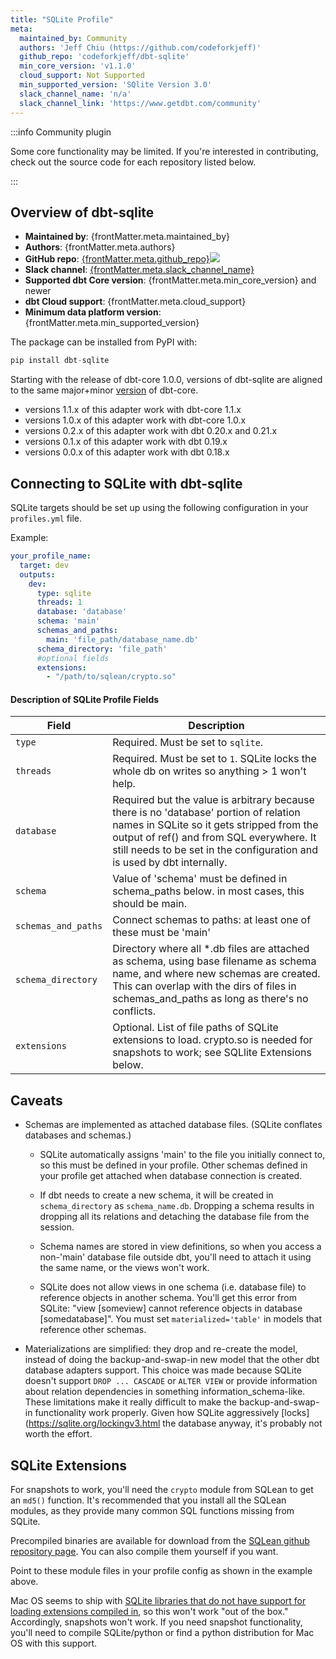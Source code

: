 ```yaml
---
title: "SQLite Profile"
meta:
  maintained_by: Community
  authors: 'Jeff Chiu (https://github.com/codeforkjeff)'
  github_repo: 'codeforkjeff/dbt-sqlite'
  min_core_version: 'v1.1.0'
  cloud_support: Not Supported
  min_supported_version: 'SQlite Version 3.0'
  slack_channel_name: 'n/a'
  slack_channel_link: 'https://www.getdbt.com/community'
---
```


:::info Community plugin

Some core functionality may be limited. If you're interested in contributing, check out the source code for each repository listed below.

:::

## Overview of dbt-sqlite

<ul>
    <li><strong>Maintained by</strong>: {frontMatter.meta.maintained_by}</li>
    <li><strong>Authors</strong>: {frontMatter.meta.authors}</li>
    <li><strong>GitHub repo</strong>: <a href={`https://github.com/${frontMatter.meta.github_repo}`}>{frontMatter.meta.github_repo}</a><a href={`https://github.com/${frontMatter.meta.github_repo}`}><img src={`https://img.shields.io/github/stars/${frontMatter.meta.github_repo}?style=for-the-badge`}/></a></li>
    <li><strong>Slack channel</strong>: <a href={frontMatter.meta.slack_channel_link}>{frontMatter.meta.slack_channel_name}</a></li>
    <li><strong>Supported dbt Core version</strong>: {frontMatter.meta.min_core_version} and newer</li>
    <li><strong>dbt Cloud support</strong>: {frontMatter.meta.cloud_support}</li>
    <li><strong>Minimum data platform version</strong>: {frontMatter.meta.min_supported_version}</li>
    </ul>

The package can be installed from PyPI with:

```python
pip install dbt-sqlite
```

Starting with the release of dbt-core 1.0.0, versions of dbt-sqlite are aligned to the same major+minor [version](https://semver.org/) of dbt-core.
- versions 1.1.x of this adapter work with dbt-core 1.1.x
- versions 1.0.x of this adapter work with dbt-core 1.0.x
- versions 0.2.x of this adapter work with dbt 0.20.x and 0.21.x
- versions 0.1.x of this adapter work with dbt 0.19.x
- versions 0.0.x of this adapter work with dbt 0.18.x

## Connecting to SQLite with dbt-sqlite

SQLite targets should be set up using the following configuration in your `profiles.yml` file.

Example:

<File name='~/.dbt/profiles.yml'>

```yaml
your_profile_name:
  target: dev
  outputs:
    dev:
      type: sqlite
      threads: 1
      database: 'database'
      schema: 'main'
      schemas_and_paths:
        main: 'file_path/database_name.db'
      schema_directory: 'file_path'
      #optional fields
      extensions:
        - "/path/to/sqlean/crypto.so"
```

</File>

#### Description of SQLite Profile Fields

| Field                    | Description |
|--------------------------|--------------------------------------------------------------------------------------------------------|
| `type`                   | Required. Must be set to `sqlite`. |
| `threads`                | Required. Must be set to `1`. SQLite locks the whole db on writes so anything > 1 won't help. |
| `database`               | Required but the value is arbitrary because there is no 'database' portion of relation names in SQLite so it gets stripped from the output of ref() and from SQL everywhere. It still needs to be set in the configuration and is used by dbt internally.|
| `schema`                 | Value of 'schema' must be defined in schema_paths below. in most cases, this should be main. |
| `schemas_and_paths`      | Connect schemas to paths: at least one of these must be 'main' |
| `schema_directory`	     | Directory where all *.db files are attached as schema, using base filename as schema name, and where new schemas are created. This can overlap with the dirs of files in schemas_and_paths as long as there's no conflicts. |
| `extensions`             | Optional. List of file paths of SQLite extensions to load. crypto.so is needed for snapshots to work; see SQLlite Extensions below. |

## Caveats 

- Schemas are implemented as attached database files. (SQLite conflates databases and schemas.)

  - SQLite automatically assigns 'main' to the file you initially connect to, so this must be defined in your profile. Other schemas defined in your profile
  get attached when database connection is created.

  - If dbt needs to create a new schema, it will be created in `schema_directory` as `schema_name.db`. Dropping a schema results in dropping all its relations and detaching the database file from the session.

  - Schema names are stored in view definitions, so when you access a non-'main' database file outside dbt, you'll need to attach it using the same name, or the views won't work.

  - SQLite does not allow views in one schema (i.e. database file) to reference objects in another schema. You'll get this error from SQLite: "view [someview] cannot reference objects in database [somedatabase]". You must set `materialized='table'` in models that reference other schemas.

- Materializations are simplified: they drop and re-create the model, instead of doing the backup-and-swap-in new model that the other dbt database adapters support. This choice was made because SQLite doesn't support `DROP ... CASCADE` or `ALTER VIEW` or provide information about relation dependencies in something information_schema-like. These limitations make it really difficult to make the backup-and-swap-in functionality work properly. Given how SQLite aggressively [locks](https://sqlite.org/lockingv3.html the database anyway, it's probably not worth the effort.

## SQLite Extensions

For snapshots to work, you'll need the `crypto` module from SQLean to get an `md5()` function. It's recommended that you install all the SQLean modules, as they provide many common SQL functions missing from SQLite.

Precompiled binaries are available for download from the [SQLean github repository page](https://github.com/nalgeon/sqlean). You can also compile them yourself if you want.

Point to these module files in your profile config as shown in the example above.

Mac OS seems to ship with [SQLite libraries that do not have support for loading extensions compiled in](https://docs.python.org/3/library/sqlite3.html#f1), so this won't work "out of the box." Accordingly, snapshots won't work. If you need snapshot functionality, you'll need to compile SQLite/python or find a python distribution for Mac OS with this support.